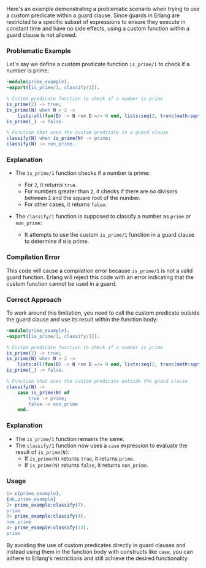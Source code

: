 Here's an example demonstrating a problematic scenario when trying to use a custom predicate within a guard clause. Since guards in Erlang are restricted to a specific subset of expressions to ensure they execute in constant time and have no side effects, using a custom function within a guard clause is not allowed.

### Problematic Example

Let's say we define a custom predicate function `is_prime/1` to check if a number is prime:

```erlang
-module(prime_example).
-export([is_prime/1, classify/1]).

% Custom predicate function to check if a number is prime
is_prime(2) -> true;
is_prime(N) when N > 2 ->
    lists:all(fun(D) -> N rem D =/= 0 end, lists:seq(2, trunc(math:sqrt(N))));
is_prime(_) -> false.

% Function that uses the custom predicate in a guard clause
classify(N) when is_prime(N) -> prime;
classify(N) -> non_prime.
```

### Explanation

- The `is_prime/1` function checks if a number is prime:
  - For `2`, it returns `true`.
  - For numbers greater than `2`, it checks if there are no divisors between `2` and the square root of the number.
  - For other cases, it returns `false`.

- The `classify/1` function is supposed to classify a number as `prime` or `non_prime`:
  - It attempts to use the custom `is_prime/1` function in a guard clause to determine if `N` is prime.

### Compilation Error

This code will cause a compilation error because `is_prime/1` is not a valid guard function. Erlang will reject this code with an error indicating that the custom function cannot be used in a guard.

### Correct Approach

To work around this limitation, you need to call the custom predicate outside the guard clause and use its result within the function body:

```erlang
-module(prime_example).
-export([is_prime/1, classify/1]).

% Custom predicate function to check if a number is prime
is_prime(2) -> true;
is_prime(N) when N > 2 ->
    lists:all(fun(D) -> N rem D =/= 0 end, lists:seq(2, trunc(math:sqrt(N))));
is_prime(_) -> false.

% Function that uses the custom predicate outside the guard clause
classify(N) ->
    case is_prime(N) of
        true -> prime;
        false -> non_prime
    end.
```

### Explanation

- The `is_prime/1` function remains the same.
- The `classify/1` function now uses a `case` expression to evaluate the result of `is_prime(N)`:
  - If `is_prime(N)` returns `true`, it returns `prime`.
  - If `is_prime(N)` returns `false`, it returns `non_prime`.

### Usage

```erlang
1> c(prime_example).
{ok,prime_example}
2> prime_example:classify(7).
prime
3> prime_example:classify(4).
non_prime
4> prime_example:classify(13).
prime
```

By avoiding the use of custom predicates directly in guard clauses and instead using them in the function body with constructs like `case`, you can adhere to Erlang's restrictions and still achieve the desired functionality.